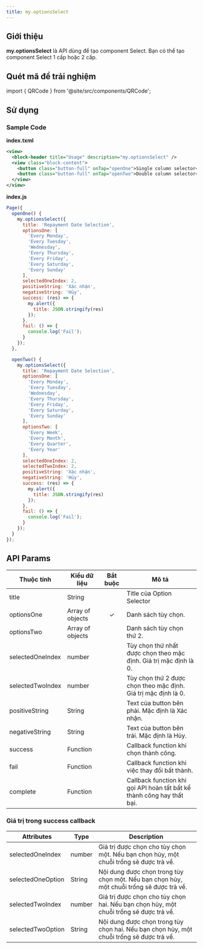 ```yaml
---
title: my.optionsSelect
---
```


## Giới thiệu

**my.optionsSelect** là API dùng để tạo component Select. Bạn có thể tạo component Select 1 cấp hoặc 2 cấp.

## Quét mã để trải nghiệm

import { QRCode } from '@site/src/components/QRCode';

<QRCode page="pages/api/option-selector/index" />

## Sử dụng

### Sample Code

**index.txml**

```xml
<view>
  <block-header title="Usage" description="my.optionsSelect" />
  <view class="block-content">
    <button class="button-full" onTap="openOne">Single column selector</button>
    <button class="button-full" onTap="openTwo">Double column selector</button>
  </view>
</view>
```

**index.js**

```js
Page({
  openOne() {
    my.optionsSelect({
      title: 'Repayment Date Selection',
      optionsOne: [
        'Every Monday',
        'Every Tuesday',
        'Wednesday',
        'Every Thursday',
        'Every Friday',
        'Every Saturday',
        'Every Sunday'
      ],
      selectedOneIndex: 2,
      positiveString: 'Xác nhận',
      negativeString: 'Hủy',
      success: (res) => {
        my.alert({
          title: JSON.stringify(res)
        });
      },
      fail: () => {
        console.log('Fail');
      }
    });
  },

  openTwo() {
    my.optionsSelect({
      title: 'Repayment Date Selection',
      optionsOne: [
        'Every Monday',
        'Every Tuesday',
        'Wednesday',
        'Every Thursday',
        'Every Friday',
        'Every Saturday',
        'Every Sunday'
      ],
      optionsTwo: [
        'Every Week',
        'Every Month',
        'Every Quarter',
        'Every Year'
      ],
      selectedOneIndex: 2,
      selectedTwoIndex: 2,
      positiveString: 'Xác nhận',
      negativeString: 'Hủy',
      success: (res) => {
        my.alert({
          title: JSON.stringify(res)
        });
      },
      fail: () => {
        console.log('Fail');
      }
    });
  }
});
```

## API Params

| Thuộc tính       | Kiểu dữ liệu     | Bắt buộc | Mô tả                                                                  |
| ---------------- | ---------------- | :------: | ---------------------------------------------------------------------- |
| title            | String           |          | Title của Option Selector                                              |
| optionsOne       | Array of objects |    ✓     | Danh sách tùy chọn.                                                    |
| optionsTwo       | Array of objects |          | Danh sách tùy chọn thứ 2.                                              |
| selectedOneIndex | number           |          | Tùy chọn thứ nhất được chọn theo mặc định. Giá trị mặc định là 0.      |
| selectedTwoIndex | number           |          | Tùy chọn thứ 2 được chọn theo mặc định. Giá trị mặc định là 0.         |
| positiveString   | String           |          | Text của button bên phải. Mặc định là Xác nhận.                        |
| negativeString   | String           |          | Text của button bên trái. Mặc định là Hủy.                             |
| success          | Function         |          | Callback function khi chọn thành công.                                 |
| fail             | Function         |          | Callback function khi việc thay đổi bất thành.                         |
| complete         | Function         |          | Callback function khi gọi API hoàn tất bất kể thành công hay thất bại. |

### Giá trị trong success callback

| Attributes        | Type   | Description                                                                              |
| ----------------- | ------ | ---------------------------------------------------------------------------------------- |
| selectedOneIndex  | number | Giá trị được chọn cho tùy chọn một. Nếu bạn chọn hủy, một chuỗi trống sẽ được trả về.    |
| selectedOneOption | String | Nội dung được chọn trong tùy chọn một. Nếu bạn chọn hủy, một chuỗi trống sẽ được trả về. |
| selectedTwoIndex  | number | Giá trị được chọn cho tùy chọn hai. Nếu bạn chọn hủy, một chuỗi trống sẽ được trả về.    |
| selectedTwoOption | String | Nội dung được chọn trong tùy chọn hai. Nếu bạn chọn hủy, một chuỗi trống sẽ được trả về. |
